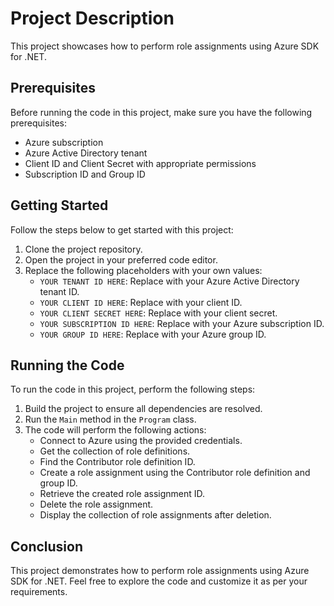 # Project Description

This project showcases how to perform role assignments using Azure SDK for .NET.

## Prerequisites

Before running the code in this project, make sure you have the following prerequisites:
- Azure subscription
- Azure Active Directory tenant
- Client ID and Client Secret with appropriate permissions
- Subscription ID and Group ID

## Getting Started

Follow the steps below to get started with this project:

1. Clone the project repository.
2. Open the project in your preferred code editor.
3. Replace the following placeholders with your own values:
   - `YOUR TENANT ID HERE`: Replace with your Azure Active Directory tenant ID.
   - `YOUR CLIENT ID HERE`: Replace with your client ID.
   - `YOUR CLIENT SECRET HERE`: Replace with your client secret.
   - `YOUR SUBSCRIPTION ID HERE`: Replace with your Azure subscription ID.
   - `YOUR GROUP ID HERE`: Replace with your Azure group ID.

## Running the Code

To run the code in this project, perform the following steps:

1. Build the project to ensure all dependencies are resolved.
2. Run the `Main` method in the `Program` class.
3. The code will perform the following actions:
   - Connect to Azure using the provided credentials.
   - Get the collection of role definitions.
   - Find the Contributor role definition ID.
   - Create a role assignment using the Contributor role definition and group ID.
   - Retrieve the created role assignment ID.
   - Delete the role assignment.
   - Display the collection of role assignments after deletion.

## Conclusion

This project demonstrates how to perform role assignments using Azure SDK for .NET. Feel free to explore the code and customize it as per your requirements.